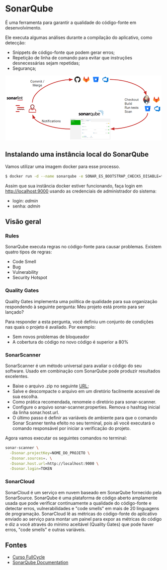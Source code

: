 # SonarQube

É uma ferramenta para garantir a qualidade do código-fonte em desenvolvimento.

Ele executa algumas análises durante a compilação do aplicativo, como detecção:

- Snippets de código-fonte que podem gerar erros;
- Repetição de linha de comando para evitar que instruções desnecessárias sejam repetidas;
- Segurança;

![Clarity Hugo Theme](./images/dev-cycle.png)

## Instalando uma instância local do SonarQube

Vamos utilizar uma imagem docker para esse processo.

```bash
$ docker run -d --name sonarqube -e SONAR_ES_BOOTSTRAP_CHECKS_DISABLE=true -p 9000:9000 sonarqube:latest
```

Assim que sua instância docker estiver funcionando, faça login em [http://localhost:9000](http://localhost:9000) usando as credenciais de administrador do sistema:

- login: _admin_
- senha: _admin_

## Visão geral

### Rules

SonarQube executa regras no código-fonte para causar problemas. Existem quatro tipos de regras:

- Code Smell
- Bug
- Vulnerability
- Security Hotspot

### Quality Gates

Quality Gates implementa uma política de qualidade para sua organização respondendo à seguinte pergunta: Meu projeto está pronto para ser lançado?

Para responder a esta pergunta, você definiu um conjunto de condições nas quais o projeto é avaliado. Por exemplo:

- Sem novos problemas de bloqueador
- A cobertura do código no novo código é superior a 80%

### SonarScanner

SonarScanner é um método universal para avaliar o código do seu software. Usado em combinação com SonarQube pode produzir resultados excelentes.

- Baixe o arquivo .zip no seguinte [URL](https://binaries.sonarsource.com/Distribution/sonar-scanner-cli/sonar-scanner-cli-4.6.0.2311-macosx.zip);
- Salve e descompacte o arquivo em um diretório facilmente acessível de sua escolha.
- Como prática recomendada, renomeie o diretório para sonar-scanner.
- Configure o arquivo sonar-scanner.properties. Remova o hashtag inicial da linha sonar.host.url.
- O último passo é definir as variáveis de ambiente para que o comando Sonar Scanner tenha efeito no seu terminal, pois ali você executará o comando responsável por iniciar a verificação do projeto.

Agora vamos executar os seguintes comandos no terminal:

```bash
sonar-scanner \
  -Dsonar.projectKey=NOME_DO_PROJETO \
  -Dsonar.sources=. \
  -Dsonar.host.url=http://localhost:9000 \
  -Dsonar.login=TOKEN
```

### SonarCloud

SonarCloud é um serviço em nuvem baseado em SonarQube fornecido pela SonarSource. SonarQube é uma plataforma de código aberto amplamente usada que pode verificar continuamente a qualidade do código-fonte e detectar erros, vulnerabilidades e "code smells" em mais de 20 linguagens de programação.
SonarCloud lê as métricas do código-fonte do aplicativo enviado ao serviço para montar um painel para expor as métricas do código e diz a você através do mínimo aceitável (Quality Gates) que pode haver erros, "code smells" e outras variáveis.

## Fontes

- [Curso FullCycle](https://portal.code.education/)
- [SonarQube Documentation](https://docs.sonarqube.org/)

